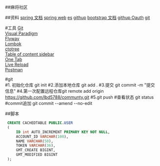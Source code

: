 ##麻将社区

##资料
[spring 文档](https://spring.io/guides) 
[spring web](https://spring.io/guides/gs/serving-web-content/)
[es](https://elasticsearch.cn/explore)
[githup](https://github.com/lbd5788)
[bootstrap 文档](https://v3.bootcss.com/components)
[githup Oauth](https://developer.github.com/apps/building-oauth-apps/creating-an-oauth-app/)
[git](https://github.com/lbd5788)

#工具
[Git](https://git-scm.com/download)   
[Visual Paradigm](https://www.visual-paradigm.com)    
[Flyway](https://flywaydb.org/getstarted/firststeps/maven)  
[Lombok](https://www.projectlombok.org)    
[ctotree](https://www.octotree.io/)   
[Table of content sidebar](https://chrome.google.com/webstore/detail/table-of-contents-sidebar/ohohkfheangmbedkgechjkmbepeikkej)    
[One Tab](https://chrome.google.com/webstore/detail/chphlpgkkbolifaimnlloiipkdnihall)    
[Live Reload](https://chrome.google.com/webstore/detail/livereload/jnihajbhpnppcggbcgedagnkighmdlei/related)  
[Postman](https://chrome.google.com/webstore/detail/coohjcphdfgbiolnekdpbcijmhambjff)

#git  
#1. 初始化仓库 git init
#2.添加本地仓库 git add .
#3.提交  git commit -m "提交信息"
#4.第一次配置远程仓库git remote add origin https://github.com/lbd5788/communty.git
#5.git push
#查看状态 git status
#commit追加 git commit --amend --no-edit

##脚本
```sql
 CREATE CACHEDTABLE PUBLIC.USER
 (
     ID int AUTO_INCREMENT PRIMARY KEY NOT NULL,
     ACCOUNT_ID VARCHAR(100),
     NAME VARCHAR(50),
     TOKEN VARCHAR(36),
     GMT_CREATE BIGINT,
     GMT_MODIFIED BIGINT
 );
```
